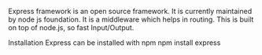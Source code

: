 Express framework is an open source framework.
It is currently maintained by node js foundation.
It is a middleware which helps in routing.
This is built on top of node.js, so fast Input/Output.

Installation
Express can be installed with npm
npm install express
